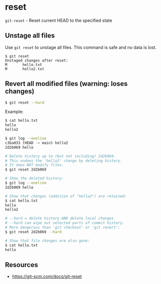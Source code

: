 # reset

`git-reset` - Reset current HEAD to the specified state

## Unstage all files
Use `git reset` to unstage all files. This command is safe and no data is lost.
```
$ git reset
Unstaged changes after reset:
M       hello.txt
M       hello2.txt
```

## Revert all modified files (warning: loses changes)
```bash
$ git reset --hard
```

Example:
```bash
$ cat hello.txt
hello
hello2

$ git log --oneline
c3ba033 (HEAD -> main) hello2
2d2b069 hello

# Delete history up to (but not including) 2d2b069.
# This undoes the 'hello2' change by deleting history.
# It does NOT modify files.
$ git reset 2d2b069

# Show the deleted history:
$ git log --oneline
2d2b069 hello

# Show that changes (addition of "hello2") are retained:
$ cat hello.txt
hello
hello2

# --hard = delete history AND delete local changes
# --hard can wipe out selected parts of commit history.
# More dangerous than 'git checkout' or 'git revert':
$ git reset 2d2b069 --hard

# Show that file changes are also gone:
$ cat hello.txt
hello
```

## Resources
- https://git-scm.com/docs/git-reset
